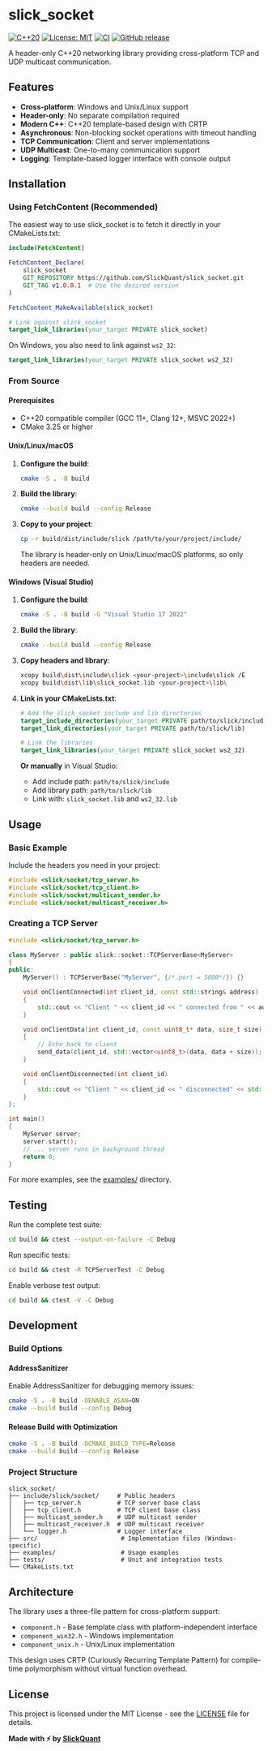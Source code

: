 # slick_socket

[![C++20](https://img.shields.io/badge/C%2B%2B-20-blue.svg)](https://en.cppreference.com/w/cpp/20)
[![License: MIT](https://img.shields.io/badge/License-MIT-yellow.svg)](https://opensource.org/licenses/MIT)
[![CI](https://github.com/SlickQuant/slick_socket/actions/workflows/ci.yml/badge.svg)](https://github.com/SlickQuant/slick_socket/actions/workflows/ci.yml)
[![GitHub release](https://img.shields.io/github/v/release/SlickQuant/slick_socket)](https://github.com/SlickQuant/slick_socket/releases)

A header-only C++20 networking library providing cross-platform TCP and UDP multicast communication.

## Features

- **Cross-platform**: Windows and Unix/Linux support
- **Header-only**: No separate compilation required
- **Modern C++**: C++20 template-based design with CRTP
- **Asynchronous**: Non-blocking socket operations with timeout handling
- **TCP Communication**: Client and server implementations
- **UDP Multicast**: One-to-many communication support
- **Logging**: Template-based logger interface with console output

## Installation

### Using FetchContent (Recommended)

The easiest way to use slick_socket is to fetch it directly in your CMakeLists.txt:

```cmake
include(FetchContent)

FetchContent_Declare(
    slick_socket
    GIT_REPOSITORY https://github.com/SlickQuant/slick_socket.git
    GIT_TAG v1.0.0.1  # Use the desired version
)

FetchContent_MakeAvailable(slick_socket)

# Link against slick_socket
target_link_libraries(your_target PRIVATE slick_socket)
```

On Windows, you also need to link against `ws2_32`:
```cmake
target_link_libraries(your_target PRIVATE slick_socket ws2_32)
```

### From Source

#### Prerequisites

- C++20 compatible compiler (GCC 11+, Clang 12+, MSVC 2022+)
- CMake 3.25 or higher

#### Unix/Linux/macOS

1. **Configure the build**:
   ```bash
   cmake -S . -B build
   ```

2. **Build the library**:
   ```bash
   cmake --build build --config Release
   ```

3. **Copy to your project**:
   ```bash
   cp -r build/dist/include/slick /path/to/your/project/include/
   ```

   The library is header-only on Unix/Linux/macOS platforms, so only headers are needed.

#### Windows (Visual Studio)

1. **Configure the build**:
   ```bash
   cmake -S . -B build -G "Visual Studio 17 2022"
   ```

2. **Build the library**:
   ```bash
   cmake --build build --config Release
   ```

3. **Copy headers and library**:
   ```bash
   xcopy build\dist\include\slick <your-project>\include\slick /E
   xcopy build\dist\lib\slick_socket.lib <your-project>\lib\
   ```

4. **Link in your CMakeLists.txt**:
   ```cmake
   # Add the slick_socket include and lib directories
   target_include_directories(your_target PRIVATE path/to/slick/include)
   target_link_directories(your_target PRIVATE path/to/slick/lib)

   # Link the libraries
   target_link_libraries(your_target PRIVATE slick_socket ws2_32)
   ```

   **Or manually** in Visual Studio:
   - Add include path: `path/to/slick/include`
   - Add library path: `path/to/slick/lib`
   - Link with: `slick_socket.lib` and `ws2_32.lib`

## Usage

### Basic Example

Include the headers you need in your project:

```cpp
#include <slick/socket/tcp_server.h>
#include <slick/socket/tcp_client.h>
#include <slick/socket/multicast_sender.h>
#include <slick/socket/multicast_receiver.h>
```

### Creating a TCP Server

```cpp
#include <slick/socket/tcp_server.h>

class MyServer : public slick::socket::TCPServerBase<MyServer>
{
public:
    MyServer() : TCPServerBase("MyServer", {/*.port = 5000*/}) {}

    void onClientConnected(int client_id, const std::string& address)
    {
        std::cout << "Client " << client_id << " connected from " << address << std::endl;
    }

    void onClientData(int client_id, const uint8_t* data, size_t size)
    {
        // Echo back to client
        send_data(client_id, std::vector<uint8_t>(data, data + size));
    }

    void onClientDisconnected(int client_id)
    {
        std::cout << "Client " << client_id << " disconnected" << std::endl;
    }
};

int main()
{
    MyServer server;
    server.start();
    // ... server runs in background thread
    return 0;
}
```

For more examples, see the [examples/](examples/) directory.

## Testing

Run the complete test suite:

```bash
cd build && ctest --output-on-failure -C Debug
```

Run specific tests:

```bash
cd build && ctest -R TCPServerTest -C Debug
```

Enable verbose test output:

```bash
cd build && ctest -V -C Debug
```

## Development

### Build Options

#### AddressSanitizer

Enable AddressSanitizer for debugging memory issues:

```bash
cmake -S . -B build -DENABLE_ASAN=ON
cmake --build build --config Debug
```

#### Release Build with Optimization

```bash
cmake -S . -B build -DCMAKE_BUILD_TYPE=Release
cmake --build build --config Release
```

### Project Structure

```
slick_socket/
├── include/slick/socket/     # Public headers
│   ├── tcp_server.h          # TCP server base class
│   ├── tcp_client.h          # TCP client base class
│   ├── multicast_sender.h    # UDP multicast sender
│   ├── multicast_receiver.h  # UDP multicast receiver
│   └── logger.h              # Logger interface
├── src/                       # Implementation files (Windows-specific)
├── examples/                  # Usage examples
├── tests/                     # Unit and integration tests
└── CMakeLists.txt
```

## Architecture

The library uses a three-file pattern for cross-platform support:

- `component.h` - Base template class with platform-independent interface
- `component_win32.h` - Windows implementation
- `component_unix.h` - Unix/Linux implementation

This design uses CRTP (Curiously Recurring Template Pattern) for compile-time polymorphism without virtual function overhead.

## License

This project is licensed under the MIT License - see the [LICENSE](LICENSE) file for details.

**Made with ⚡ by [SlickQuant](https://github.com/SlickQuant)**